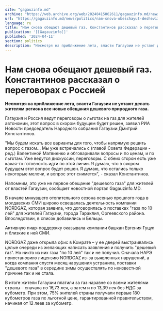 ```yaml
---
site: "gagauzinfo.md"
archive: "https://web.archive.org/web/20240415062611/gagauzinfo.md/news/politics/nam-snova-obeschayut-deshevii-gaz-konstantinov-rasskazal-o-peregovorah-s-rossiei"
url: "https://gagauzinfo.md/news/politics/nam-snova-obeschayut-deshevii-gaz-konstantinov-rasskazal-o-peregovorah-s-rossiei"
language: ru
title: "Нам снова обещают дешевый газ. Константинов рассказал о переговорах с Россией"
publication: '[[Gagauzinfo]]'
published: '2024-04-11'
section: politics
description: "Несмотря на приближение лета, власти Гагаузии не устают делать жителям региона все новые обещания дешевого природного газа."
---
```


# Нам снова обещают дешевый газ. Константинов рассказал о переговорах с Россией

**Несмотря на приближение лета, власти Гагаузии не устают делать жителям региона все новые обещания дешевого природного газа.**

Гагаузия и Россия ведут переговоры о льготах на газ для жителей автономии, этот вопрос в скором будущем будет решен, заявил РИА Новости председатель Народного собрания Гагаузии Дмитрий Константинов.

"Мы будем искать все варианты для того, чтобы напрямую решить вопрос с газом… Мы уже встречались с (главой Совета Федерации - ред.) Валентиной Матвиенко и обговаривали вопросы и по ценам, и по льготам. Уже ведутся дискуссии, переговоры. С обеих сторон есть уже какая-то готовность идти по этой линии. Я думаю, что в скором будущем этот вопрос будет решен. Я думаю, что остались только некоторые мелочи, и вопрос этот снимется", - сказал Константинов.

Напомним, это уже не первое обещание "дешевого газа" для жителей от властей Гагаузии, сообщает новостной портал Gagauzinfo.MD.

В начале минувшего отопительного сезона осенью прошлого года в молдавских СМИ широко освещалась деятельность компании NORDGAZ, которая заявила, что договорилась о поставках "газа по 10 лей" для жителей Гагаузии, города Тараклия, Оргеевского района. Впоследствии, в список добавились и Бельцы.

Активную пиар-поддержку оказывала компании башкан Евгения Гуцул и близкие к ней СМИ.

NORDGAZ даже открыла офис в Комрате – у ее дверей выстраивались целые очереди из желающих написать заявления и получить "дешевый газ". Но никто из них газа "по 10 лей" так и не получил. Сначала НАРЭ приостановило лицензию NORDGAZ из-за выявленных нарушений, а когда компания спустя месяц нарушения устранила, поставки "дешевого газа" в середине зимы осуществлять по неизвестной причине так и не стала.

В итоге жители Гагаузии платили за газ наравне со всеми жителями страны – сначала по 16,73 лея, а затем и по 13,39 лея без НДС за кубометр. При этом, 75% жителей страны получали первые 180 кубометров газа по льготной цене, гарантированной правительством, начиная от 12 леев за кубометр.